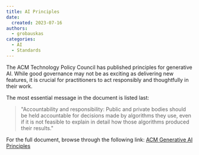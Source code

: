 ```yaml
---
title: AI Principles
date: 
  created: 2023-07-16
authors: 
  - grobauskas
categories:
  - AI
  - Standards
---
```


The ACM Technology Policy Council has published principles for generative AI. While good governance may not be as exciting as delivering new features, it is crucial for practitioners to act responsibly and thoughtfully in their work.

<!-- more -->

The most essential message in the document is listed last:

> "Accountability and responsibility: Public and private bodies should be held accountable for decisions made by algorithms they use, even if it is not feasible to explain in detail how those algorithms produced their results."

For the full document, browse through the following link:
[ACM Generative AI Principles](https://www.acm.org/binaries/content/assets/public-policy/ustpc-approved-generative-ai-principles)